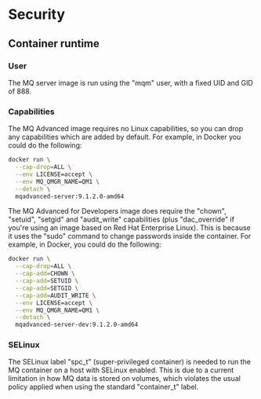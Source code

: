 # Security

## Container runtime

### User

The MQ server image is run using the "mqm" user, with a fixed UID and GID of 888.

### Capabilities

The MQ Advanced image requires no Linux capabilities, so you can drop any capabilities which are added by default.  For example, in Docker you could do the following:

```sh
docker run \
  --cap-drop=ALL \
  --env LICENSE=accept \
  --env MQ_QMGR_NAME=QM1 \
  --detach \
  mqadvanced-server:9.1.2.0-amd64
```

The MQ Advanced for Developers image does require the "chown", "setuid", "setgid" and "audit_write" capabilities (plus "dac_override" if you're using an image based on Red Hat Enterprise Linux).  This is because it uses the "sudo" command to change passwords inside the container.  For example, in Docker, you could do the following:

```sh
docker run \
  --cap-drop=ALL \
  --cap-add=CHOWN \
  --cap-add=SETUID \
  --cap-add=SETGID \
  --cap-add=AUDIT_WRITE \
  --env LICENSE=accept \
  --env MQ_QMGR_NAME=QM1 \
  --detach \
  mqadvanced-server-dev:9.1.2.0-amd64
```

### SELinux

The SELinux label "spc_t" (super-privileged container) is needed to run the MQ container on a host with SELinux enabled.  This is due to a current limitation in how MQ data is stored on volumes, which violates the usual policy applied when using the standard "container_t" label.
